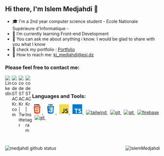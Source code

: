 ## Hi there, I'm Islem Medjahdi  👋
- 🎓  I'm a 2nd year computer science student - Ecole Nationale Supérieure d'Informatique -
- 🌱  I’m currently learning Front-end Development 
- 💬  You can ask me about anything i know. I would be glad to share with you what I know
- 🚀 check my portfolio : [Portfolio](https://islem-medjahdi-portfolio.vercel.app/)
- 📮  How to reach me: ki_medjahdi@esi.dz 

### Please feel free to contact me:
[<img align="left" alt="LinkedIn" width="22px" src="https://raw.githubusercontent.com/rahuldkjain/github-profile-readme-generator/master/src/images/icons/Social/linked-in-alt.svg" />][LinkedIn]
[<img align="left" alt="codeSTACKr.com" width="22px" src="https://raw.githubusercontent.com/rahuldkjain/github-profile-readme-generator/master/src/images/icons/Social/facebook.svg" />][facebook]
[<img align="left" alt="codeSTACKr | Twitter" width="22px" src="https://raw.githubusercontent.com/rahuldkjain/github-profile-readme-generator/master/src/images/icons/Social/twitter.svg" />][twitter]
[<img align="left" alt="codeSTACKr | Instagram" width="22px" src="https://raw.githubusercontent.com/rahuldkjain/github-profile-readme-generator/master/src/images/icons/Social/instagram.svg" />][instagram]

<br>
<br>

### Languages and Tools:
<a href="https://www.w3.org/html/" target="_blank"> <img
            src="https://raw.githubusercontent.com/devicons/devicon/master/icons/html5/html5-original-wordmark.svg"
            alt="html5" width="32" height="32" /> </a>&#160;
<a href="https://www.w3schools.com/css/" target="_blank">
        <img src="https://raw.githubusercontent.com/devicons/devicon/master/icons/css3/css3-original-wordmark.svg"
            alt="css3" width="32" height="32" /> </a>&#160;
<a href="https://developer.mozilla.org/en-US/docs/Web/JavaScript"
        target="_blank"> <img
            src="https://raw.githubusercontent.com/devicons/devicon/master/icons/javascript/javascript-original.svg"
            alt="javascript" width="32" height="32" /> </a>&#160;
<a href="https://www.typescriptlang.org/"
        target="_blank"> <img
            src="https://raw.githubusercontent.com/devicons/devicon/master/icons/typescript/typescript-original.svg"
            alt="javascript" width="32" height="32" /> </a>&#160;
<a href="https://tailwindcss.com/" target="_blank"> <img
            src="https://www.vectorlogo.zone/logos/tailwindcss/tailwindcss-icon.svg" alt="tailwind" width="32"
            height="32" /> </a>&#160;
<a href="https://fr.reactjs.org/" target="_blank"> <img
            src="https://www.vectorlogo.zone/logos/reactjs/reactjs-icon.svg" alt="git" width="32" height="32" /> </a>&#160;
<a href="https://redux-toolkit.js.org/" target="_blank"> <img 
            src="https://raw.githubusercontent.com/reduxjs/redux/master/logo/logo.png" alt="git" width="32" height="32" /> </a>&#160;
<a href="https://firebase.google.com/" target="_blank"> <img
            src="https://avatars.githubusercontent.com/u/42357678?v=4&s=160" alt="firebase" width="32" height="32" /> </a>&#160;
<a href="https://git-scm.com/" target="_blank"> <img
            src="https://www.vectorlogo.zone/logos/git-scm/git-scm-icon.svg" alt="git" width="32" height="32" /> </a>&#160;



<br>
<br>
<br>
<br>

<div>
<img align="left" alt="medjahdi github status" src="https://github-readme-stats.vercel.app/api?username=IslemMedjahdi&hide=contribs,prs" />
<img align="right" src="https://github-readme-stats.vercel.app/api/top-langs?username=IslemMedjahdi&show_icons=true&locale=en&layout=compact" alt="IslemMedjahdi" />
 </div>


[facebook]: https://www.facebook.com/islem.medjahdi.9
[twitter]: https://twitter.com/IslemMedjahdi
[instagram]: https://www.instagram.com/islem_medjahdi/
[LinkedIn]: https://www.linkedin.com/in/islem-medjahdi/
<!---
IslemMedjahdi/IslemMedjahdi is a ✨ special ✨ repository because its `README.md` (this file) appears on your GitHub profile.
You can click the Preview link to take a look at your changes.
--->
